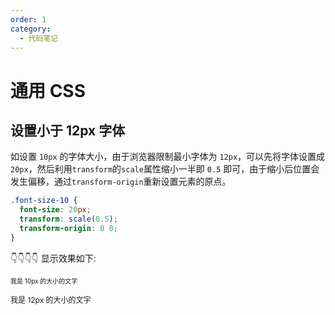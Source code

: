 ```yaml
---
order: 1
category:
  - 代码笔记
---
```


# 通用 CSS

## 设置小于 12px 字体

如设置 `10px` 的字体大小，由于浏览器限制最小字体为 `12px`，可以先将字体设置成 `20px`，然后利用`transform`的`scale`属性缩小一半即 `0.5` 即可，由于缩小后位置会发生偏移，通过`transform-origin`重新设置元素的原点。

```css
.font-size-10 {
  font-size: 20px;
  transform: scale(0.5);
  transform-origin: 0 0;
}
```

👇👇👇👇 显示效果如下:

<div class="demo-font-size-10">我是 10px 的大小的文字</div>
<div class="demo-font-size-12">我是 12px 的大小的文字</div>

<style>
  .demo-font-size-10 {
    font-size: 20px;
    transform: scale(0.5);
    transform-origin: 0 0;
  }
  .demo-font-size-12 {
    font-size: 12px;
  }
</style>
